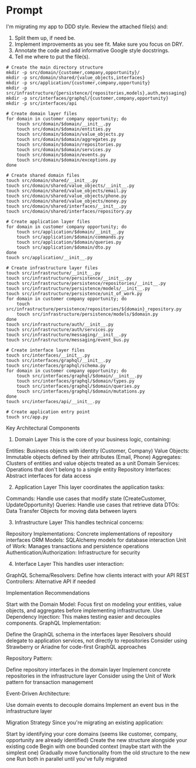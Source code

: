# Prompt

I'm migrating my app to DDD style. Review the attached file(s) and:
1. Split them up, if need be.
2. Implement improvements as you see fit. Make sure you focus on DRY.
2. Annotate the code and add informative Google style docstrings.
3. Tell me where to put the file(s).

```
# Create the main directory structure
mkdir -p src/domain/{customer,company,opportunity}/
mkdir -p src/domain/shared/{value_objects,interfaces}
mkdir -p src/application/{customer,company,opportunity}
mkdir -p src/infrastructure/{persistence/{repositories,models},auth,messaging}
mkdir -p src/interfaces/graphql/{customer,company,opportunity}
mkdir -p src/interfaces/api

# Create domain layer files
for domain in customer company opportunity; do
    touch src/domain/$domain/__init__.py
    touch src/domain/$domain/entities.py
    touch src/domain/$domain/value_objects.py
    touch src/domain/$domain/aggregates.py
    touch src/domain/$domain/repositories.py
    touch src/domain/$domain/services.py
    touch src/domain/$domain/events.py
    touch src/domain/$domain/exceptions.py
done

# Create shared domain files
touch src/domain/shared/__init__.py
touch src/domain/shared/value_objects/__init__.py
touch src/domain/shared/value_objects/email.py
touch src/domain/shared/value_objects/phone.py
touch src/domain/shared/value_objects/money.py
touch src/domain/shared/interfaces/__init__.py
touch src/domain/shared/interfaces/repository.py

# Create application layer files
for domain in customer company opportunity; do
    touch src/application/$domain/__init__.py
    touch src/application/$domain/commands.py
    touch src/application/$domain/queries.py
    touch src/application/$domain/dto.py
done
touch src/application/__init__.py

# Create infrastructure layer files
touch src/infrastructure/__init__.py
touch src/infrastructure/persistence/__init__.py
touch src/infrastructure/persistence/repositories/__init__.py
touch src/infrastructure/persistence/models/__init__.py
touch src/infrastructure/persistence/unit_of_work.py
for domain in customer company opportunity; do
    touch src/infrastructure/persistence/repositories/${domain}_repository.py
    touch src/infrastructure/persistence/models/$domain.py
done
touch src/infrastructure/auth/__init__.py
touch src/infrastructure/auth/services.py
touch src/infrastructure/messaging/__init__.py
touch src/infrastructure/messaging/event_bus.py

# Create interface layer files
touch src/interfaces/__init__.py
touch src/interfaces/graphql/__init__.py
touch src/interfaces/graphql/schema.py
for domain in customer company opportunity; do
    touch src/interfaces/graphql/$domain/__init__.py
    touch src/interfaces/graphql/$domain/types.py
    touch src/interfaces/graphql/$domain/queries.py
    touch src/interfaces/graphql/$domain/mutations.py
done
touch src/interfaces/api/__init__.py

# Create application entry point
touch src/app.py
```


Key Architectural Components
1. Domain Layer
This is the core of your business logic, containing:

Entities: Business objects with identity (Customer, Company)
Value Objects: Immutable objects defined by their attributes (Email, Phone)
Aggregates: Clusters of entities and value objects treated as a unit
Domain Services: Operations that don't belong to a single entity
Repository Interfaces: Abstract interfaces for data access

2. Application Layer
This layer coordinates the application tasks:

Commands: Handle use cases that modify state (CreateCustomer, UpdateOpportunity)
Queries: Handle use cases that retrieve data
DTOs: Data Transfer Objects for moving data between layers

3. Infrastructure Layer
This handles technical concerns:

Repository Implementations: Concrete implementations of repository interfaces
ORM Models: SQLAlchemy models for database interaction
Unit of Work: Manages transactions and persistence operations
Authentication/Authorization: Infrastructure for security

4. Interface Layer
This handles user interaction:

GraphQL Schema/Resolvers: Define how clients interact with your API
REST Controllers: Alternative API if needed

Implementation Recommendations

Start with the Domain Model: Focus first on modeling your entities, value objects, and aggregates before implementing infrastructure.
Use Dependency Injection: This makes testing easier and decouples components.
GraphQL Implementation:

Define the GraphQL schema in the interfaces layer
Resolvers should delegate to application services, not directly to repositories
Consider using Strawberry or Ariadne for code-first GraphQL approaches


Repository Pattern:

Define repository interfaces in the domain layer
Implement concrete repositories in the infrastructure layer
Consider using the Unit of Work pattern for transaction management


Event-Driven Architecture:

Use domain events to decouple domains
Implement an event bus in the infrastructure layer



Migration Strategy
Since you're migrating an existing application:

Start by identifying your core domains (seems like customer, company, opportunity are already identified)
Create the new structure alongside your existing code
Begin with one bounded context (maybe start with the simplest one)
Gradually move functionality from the old structure to the new one
Run both in parallel until you've fully migrated